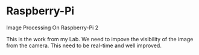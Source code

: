 # Raspberry-Pi
Image Processing On Raspberry-Pi 2

This is the work from my Lab.
We need to impove the visibility of the image from the camera. This need to be real-time and well improved.
